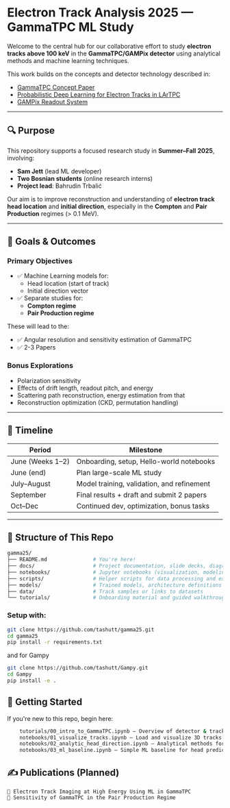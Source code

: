 # Electron Track Analysis 2025 — GammaTPC ML Study

Welcome to the central hub for our collaborative effort to study **electron tracks above 100 keV** in the **GammaTPC/GAMPix detector** using analytical methods and machine learning techniques.

This work builds on the concepts and detector technology described in:
- [GammaTPC Concept Paper](https://arxiv.org/abs/2502.14841)
- [Probabilistic Deep Learning for Electron Tracks in LArTPC](https://arxiv.org/abs/2207.07805)
- [GAMPix Readout System](https://arxiv.org/abs/2402.00902)

---

## 🔍 Purpose

This repository supports a focused research study in **Summer–Fall 2025**, involving:

- **Sam Jett** (lead ML developer)
- **Two Bosnian students** (online research interns)
- **Project lead**: Bahrudin Trbalić

Our aim is to improve reconstruction and understanding of **electron track head location** and **initial direction**, especially in the **Compton** and **Pair Production** regimes (> 0.1 MeV).

---

## 🎯 Goals & Outcomes

### Primary Objectives

- ✅ Machine Learning models for:
  - Head location (start of track)
  - Initial direction vector
- ✅ Separate studies for:
  - **Compton regime**
  - **Pair Production regime**

These will lead to the:
- ✅ Angular resolution and sensitivity estimation of GammaTPC
- ✅ 2-3 Papers 

### Bonus Explorations
- Polarization sensitivity
- Effects of drift length, readout pitch, and energy
- Scattering path reconstruction, energy estimation from that
- Reconstruction optimization (CKD, permutation handling)

---

## 📆 Timeline

| Period | Milestone |
|--------|-----------|
| June (Weeks 1–2) | Onboarding, setup, Hello-world notebooks |
| June (end) | Plan large-scale ML study |
| July–August | Model training, validation, and refinement |
| September | Final results + draft and submit 2 papers |
| Oct–Dec | Continued dev, optimization, bonus tasks |

---

## 🧠 Structure of This Repo

```bash
gamma25/
├── README.md               # You're here!
├── docs/                   # Project documentation, slide decks, diagrams
├── notebooks/              # Jupyter notebooks (visualization, modeling, etc.)
├── scripts/                # Helper scripts for data processing and experiments
├── models/                 # Trained models, architecture definitions
├── data/                   # Track samples or links to datasets
└── tutorials/              # Onboarding material and guided walkthroughs
```

### Setup with:
```bash
git clone https://github.com/tashutt/gamma25.git
cd gamma25
pip install -r requirements.txt
```
and for Gampy

```bash
git clone https://github.com/tashutt/Gampy.git
cd Gampy
pip install -e .
```

## 🧪 Getting Started

If you're new to this repo, begin here:
```bash
    tutorials/00_intro_to_GammaTPC.ipynb — Overview of detector & track physics
    notebooks/01_visualize_tracks.ipynb — Load and visualize 3D tracks
    notebooks/02_analytic_head_direction.ipynb — Analytical methods for head/direction
    notebooks/03_ml_baseline.ipynb — Simple ML baseline for head prediction
```


## ✍️ Publications (Planned)
    📄 Electron Track Imaging at High Energy Using ML in GammaTPC
    📄 Sensitivity of GammaTPC in the Pair Production Regime
